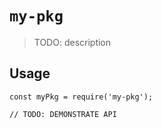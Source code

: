 # `my-pkg`

> TODO: description

## Usage

```
const myPkg = require('my-pkg');

// TODO: DEMONSTRATE API
```
